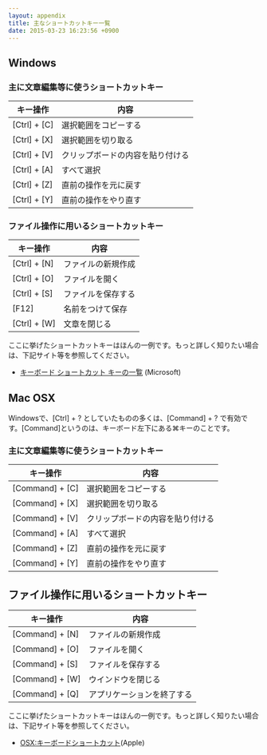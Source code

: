 ```yaml
---
layout: appendix
title: 主なショートカットキー一覧
date: 2015-03-23 16:23:56 +0900
---
```



Windows
------------------------------

### 主に文章編集等に使うショートカットキー

<table>
<thead>
<tr>
<th>キー操作</th><th>内容</th>
</tr>
</thead>
<tbody>
<tr>
<td>[Ctrl] + [C]</td><td>選択範囲をコピーする</td>
</tr><tr>
<td>[Ctrl] + [X]</td><td>選択範囲を切り取る</td>
</tr><tr>
<td>[Ctrl] + [V]</td><td>クリップボードの内容を貼り付ける</td>
</tr><tr>
<td>[Ctrl] + [A]</td><td>すべて選択</td>
</tr><tr>
<td>[Ctrl] + [Z]</td><td>直前の操作を元に戻す</td>
</tr><tr>
<td>[Ctrl] + [Y]</td><td>直前の操作をやり直す</td>
</tr>
</tbody>
</table>

### ファイル操作に用いるショートカットキー

<table>
<thead>
<tr>
<th>キー操作</th><th>内容</th>
</tr>
</thead>
<tbody>
<tr>
<td>[Ctrl] + [N]</td><td>ファイルの新規作成</td>
</tr><tr>
<td>[Ctrl] + [O]</td><td>ファイルを開く</td>
</tr><tr>
<td>[Ctrl] + [S]</td><td>ファイルを保存する</td>
</tr><tr>
<td>[F12]</td><td>名前をつけて保存</td>
</tr><tr>
<td>[Ctrl] + [W]</td><td>文章を閉じる</td>
</tr>
</tbody>
</table>

ここに挙げたショートカットキーはほんの一例です。もっと詳しく知りたい場合は、下記サイト等を参照してください。

-   [キーボード ショートカット キーの一覧](http://www.microsoft.com/ja-jp/enable/products/keyboard/default.aspx) (Microsoft)


Mac OSX
-------

Windowsで、[Ctrl] + ? としていたものの多くは、[Command] + ? で有効です。[Command]というのは、キーボード左下にある⌘キーのことです。

### 主に文章編集等に使うショートカットキー

<table>
<thead>
<tr>
<th>キー操作</th><th>内容</th>
</tr>
</thead>
<tbody>
<tr>
<td>[Command] + [C]</td><td>選択範囲をコピーする</td>
</tr><tr>
<td>[Command] + [X]</td><td>選択範囲を切り取る</td>
</tr><tr>
<td>[Command] + [V]</td><td>クリップボードの内容を貼り付ける</td>
</tr><tr>
<td>[Command] + [A]</td><td>すべて選択</td>
</tr><tr>
<td>[Command] + [Z]</td><td>直前の操作を元に戻す</td>
</tr><tr>
<td>[Command] + [Y]</td><td>直前の操作をやり直す</td>
</tr>
</tbody>
</table>

ファイル操作に用いるショートカットキー
--------------------------------------

<table>
<thead>
<tr>
<th>キー操作</th><th>内容</th>
</tr>
</thead>
<tbody>
<tr>
<td>[Command] + [N]</td><td>ファイルの新規作成</td>
</tr><tr>
<td>[Command] + [O]</td><td>ファイルを開く</td>
</tr><tr>
<td>[Command] + [S]</td><td>ファイルを保存する</td>
</tr><tr>
<td>[Command] + [W]</td><td>ウインドウを閉じる</td>
</tr><tr>
<td>[Command] + [Q]</td><td>アプリケーションを終了する</td>
</tr>
</tbody>
</table>

ここに挙げたショートカットキーはほんの一例です。もっと詳しく知りたい場合は、下記サイト等を参照してください。

-   [OSX:キーボードショートカット](https://support.apple.com/ja-jp/HT201236)(Apple)

